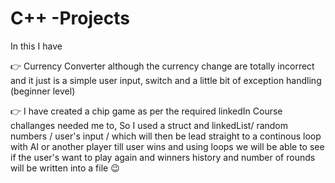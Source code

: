 # C++ -Projects

In this I have 

👉 Currency Converter although the currency change are totally incorrect and it just is a simple user input, switch and a little bit of exception handling (beginner level)

👉 I have created a chip game as per the required linkedIn Course challanges needed me to,  So I used a struct and linkedList/ random numbers / user's input / which will then be lead straight to a continous loop with AI or another player till user wins and using loops we will be able to see if the user's want to play again and winners history and number of rounds will be written into a file 😉
